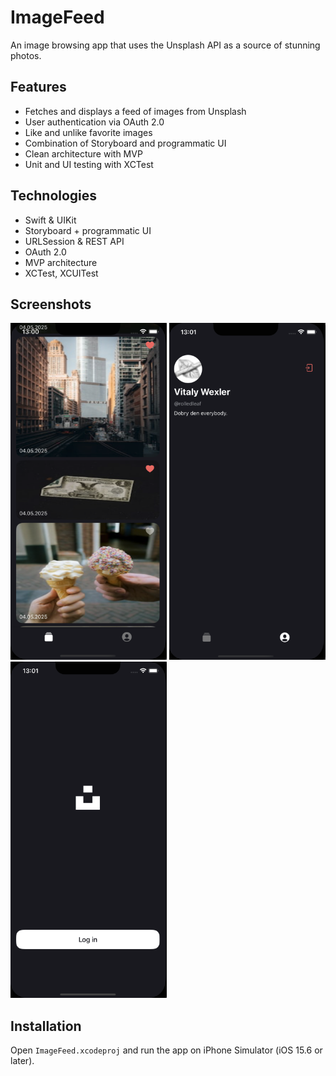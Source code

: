 # ImageFeed

An image browsing app that uses the Unsplash API as a source of stunning photos.

## Features
- Fetches and displays a feed of images from Unsplash
- User authentication via OAuth 2.0
- Like and unlike favorite images
- Combination of Storyboard and programmatic UI
- Clean architecture with MVP
- Unit and UI testing with XCTest

## Technologies
- Swift & UIKit
- Storyboard + programmatic UI
- URLSession & REST API
- OAuth 2.0
- MVP architecture
- XCTest, XCUITest

## Screenshots
<img src="Screenshots/4.png" width="250"> <img src="Screenshots/5.png" width="250"> <img src="Screenshots/6.png" width="250">

## Installation
Open `ImageFeed.xcodeproj` and run the app on iPhone Simulator (iOS 15.6 or later).
